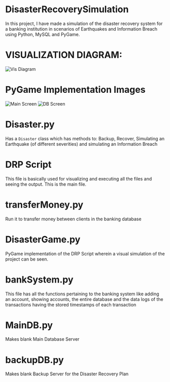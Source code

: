 # DisasterRecoverySimulation
In this project, I have made a simulation of the disaster recovery system for a banking institution in scenarios of Earthquakes and Information Breach using Python, MySQL and PyGame. 

# VISUALIZATION DIAGRAM: 

![Vis Diagram](https://i.ibb.co/w0shtZh/VisDig.jpg)

# PyGame Implementation Images 

![Main Screen](https://i.ibb.co/LdpykPj/mainscreen.jpg)
![DB Screen](https://i.ibb.co/TrJqzNb/dbscreen.jpg)

# Disaster.py 

Has a `Disaster` class which has methods to: Backup, Recover, Simulating an Earthquake (of different severities) and simulating an Information Breach 

# DRP Script 

This file is basically used for visualizing and executing all the files and seeing the output. This is the main file. 

# transferMoney.py 

Run it to transfer money between clients in the banking database 

# DisasterGame.py 

PyGame implementation of the DRP Script wherein a visual simulation of the project can be seen. 

# bankSystem.py 

This file has all the functions pertaining to the banking system like adding an account, showing accounts, the entire database and the data logs of the transactions having the stored timestamps of each transaction 

# MainDB.py 

Makes blank Main Database Server 

# backupDB.py 

Makes blank Backup Server for the Disaster Recovery Plan

